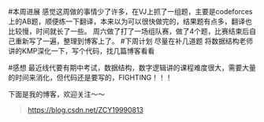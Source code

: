 #本周进展
感觉这周做的事情少了许多，在VJ上抓了一组题，主要是codeforces 上的AB题，顺便练一下翻译，本来以为可以很快做完的，结果题有点多，翻译也比较慢，时间就长了一些。
周六做了打了一场组队赛，做了4个题，比赛结束后自己重新写了一遍，整理到博客上了。
#下周计划
尽量在补几道题
将数据结构老师讲的KMP深化一下，写个代码，找几篇博客看看

#感想
最近线代要有期中考试，数据结构，数字逻辑讲的课程难度很大，需要大量的时间来消化，但代码还是要写的，FIGHTING！！！

下面是我的博客，欢迎关注～～

> https://blog.csdn.net/ZCY19990813 
